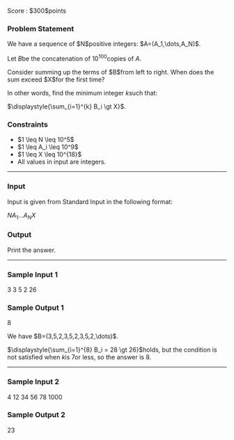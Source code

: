 
<div>

<span>

<span>

<p>
Score : $300$points
</p>

<div>

<section>

### **Problem Statement**

<p>
We have a sequence of $N$positive integers: $A=(A_1,\dots,A_N)$.

Let $B$be the concatenation of $10^{100}$copies of $A$.
</p>

<p>
Consider summing up the terms of $B$from left to right. When does the sum exceed $X$for the first time?

In other words, find the minimum integer $k$such that:
</p>

<p>
$\displaystyle{\sum_{i=1}^{k} B_i \gt X}$.
</p>

</section>

</div>

<div>

<section>

### **Constraints**

<ul>

<li>
$1 \leq N \leq 10^5$
</li>

<li>
$1 \leq A_i \leq 10^9$
</li>

<li>
$1 \leq X \leq 10^{18}$
</li>

<li>
All values in input are integers.
</li>

</ul>

</section>

</div>

---

<div>

<div>

<section>

### **Input**

<p>
Input is given from Standard Input in the following format:
</p>

<div>

$N$$A_1$$\ldots$$A_N$$X$
</div>

</section>

</div>

<div>

<section>

### **Output**

<p>
Print the answer.
</p>

</section>

</div>

</div>

---

<div>

<section>

### **Sample Input 1**

<div>

3
3 5 2
26

</div>

</section>

</div>

<div>

<section>

### **Sample Output 1**

<div>

8

</div>

<p>
We have $B=(3,5,2,3,5,2,3,5,2,\dots)$.

$\displaystyle{\sum_{i=1}^{8} B_i = 28 \gt 26}$holds, but the condition is not satisfied when $k$is $7$or less, so the answer is $8$.
</p>

</section>

</div>

---

<div>

<section>

### **Sample Input 2**

<div>

4
12 34 56 78
1000

</div>

</section>

</div>

<div>

<section>

### **Sample Output 2**

<div>

23

</div>

</section>

</div>

</span>

</span>

</div>
